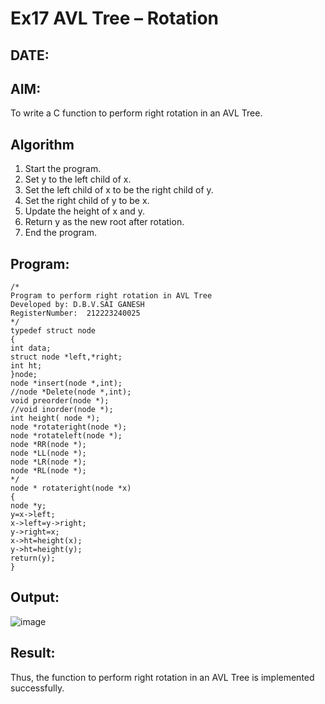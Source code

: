 # Ex17 AVL Tree – Rotation
## DATE:
## AIM:
To write a C function to perform right rotation in an AVL Tree.

## Algorithm
1. Start the program.
2. Set y to the left child of x.
3. Set the left child of x to be the right child of y.
4. Set the right child of y to be x. 
5. Update the height of x and y.
6. Return y as the new root after rotation.
7. End the program. 

## Program:
```
/*
Program to perform right rotation in AVL Tree
Developed by: D.B.V.SAI GANESH
RegisterNumber:  212223240025
*/
typedef struct node 
{ 
int data; 
struct node *left,*right; 
int ht; 
}node; 
node *insert(node *,int); 
//node *Delete(node *,int); 
void preorder(node *); 
//void inorder(node *); 
int height( node *); 
node *rotateright(node *); 
node *rotateleft(node *); 
node *RR(node *); 
node *LL(node *); 
node *LR(node *); 
node *RL(node *); 
*/ 
node * rotateright(node *x) 
{ 
node *y; 
y=x->left; 
x->left=y->right; 
y->right=x;   
x->ht=height(x); 
y->ht=height(y); 
return(y); 
}
```

## Output:

![image](https://github.com/user-attachments/assets/1fa73079-c0a1-4866-ad93-ebbee329afd3)


## Result:
Thus, the function to perform right rotation in an AVL Tree is implemented successfully.
